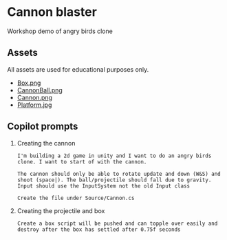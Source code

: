 # Cannon blaster

Workshop demo of angry birds clone

## Assets

All assets are used for educational purposes only.

- [Box.png](https://opengameart.org/content/2d-wooden-box)
- [CannonBall.png](https://www.pikpng.com/pngvi/hhJxhow_cannonball-cannon-ball-pixel-art-clipart/)
- [Cannon.png](https://www.pikpng.com/pngvi/iTxiiom_cannon-cannon-barrel-clipart/)
- [Platform.jpg](https://www.freepik.com/free-photos-vectors/stylized-wood)

## Copilot prompts

1. Creating the cannon

    ```text
    I'm building a 2d game in unity and I want to do an angry birds clone. I want to start of with the cannon.

    The cannon should only be able to rotate update and down (W&S) and shoot (space|). The ball/projectile should fall due to gravity. Input should use the InputSystem not the old Input class

    Create the file under Source/Cannon.cs
    ```

1. Creating the projectile and box

    ```text
    Create a box script will be pushed and can topple over easily and destroy after the box has settled after 0.75f seconds
    ```
